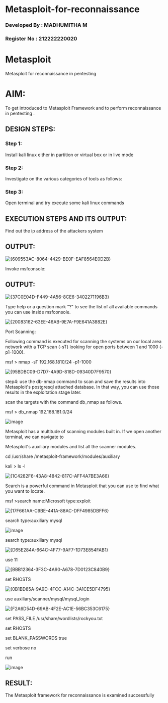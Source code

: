 # Metasploit-for-reconnaissance

### Developed By : MADHUMITHA M
### Register No  : 212222220020

# Metasploit
Metasploit for reconnaissance in pentesting

# AIM:

To get introduced to Metasploit Framework and to  perform reconnaissance  in pentesting .

## DESIGN STEPS:

### Step 1:

Install kali linux either in partition or virtual box or in live mode

### Step 2:

Investigate on the various categories of tools as follows:

### Step 3:

Open terminal and try execute some kali linux commands

## EXECUTION STEPS AND ITS OUTPUT:


Find out the ip address of the attackers system



## OUTPUT:


![{609553AC-8064-4429-BE0F-EAF8564E0D2B}](https://github.com/user-attachments/assets/7dbba18b-8662-4763-88ca-dae2e4dbedbf)



Invoke msfconsole:



## OUTPUT:


![{37C0E04D-F449-4A56-8CE6-3402271196B3}](https://github.com/user-attachments/assets/6713fe52-dbcb-45fc-b1ce-29ca79916e0b)



Type help or a question mark "?" to see the list of all available commands you can use inside msfconsole.


![{20083162-63EE-46AB-9E7A-F9E641A3882E}](https://github.com/user-attachments/assets/ae7648a6-04ee-419a-9599-f7938a9550d2)


Port Scanning:


Following command is executed for scanning the systems on our local area network with a TCP scan (-sT) looking for open ports between 1 and 1000 (-p1-1000).


msf >  nmap -sT 192.168.1810/24 -p1-1000


![{95BDBC09-D7D7-4A9D-818D-09340D7F9570}](https://github.com/user-attachments/assets/22fc1965-d58b-480a-8521-a72a89df6762)


step4:
use the db-nmap command to scan and save the results into Metasploit's postgresql attached database. In that way, you can use those results in the exploitation stage later.

scan the targets with the command db_nmap as follows.


msf > db_nmap 192.168.181.0/24


![image](https://github.com/user-attachments/assets/02da64eb-1bd6-419f-a3b1-b5c9032f6eba)


Metasploit has a multitude of scanning modules built in. If we open another terminal, we can navigate to 

Metasploit's auxiliary modules and list all the scanner modules.


cd /usr/share /metasploit-framework/modules/auxiliary


kali > ls -l

![{1C4282F6-43A8-4842-817C-AFF4A7BE3A66}](https://github.com/user-attachments/assets/e07d1243-fb80-49d9-99b5-404cf974e644)


Search is a powerful command in Metasploit that you can use to find what you want to locate. 


msf >search name:Microsoft type:exploit


![{17F661AA-C9BE-441A-88AC-DFF4985DBFF6}](https://github.com/user-attachments/assets/be2feed2-8991-4db2-97b5-eaedad3d6c9f)


search type:auxiliary mysql


![image](https://github.com/user-attachments/assets/f057c773-0743-462f-9d52-c169da173a59)



search type:auxiliary mysql


![{D65E284A-664C-4F77-9AF7-1D73E854FAB1}](https://github.com/user-attachments/assets/760c8927-db15-4207-9f00-fd797e146eaf)


use 11


![{BBB12364-3F3C-4A90-A678-7D0123C840B9}](https://github.com/user-attachments/assets/ada6edb1-dbb6-4ebb-b024-8c2cd832b0cc)


set RHOSTS <IP>


![{0B1BD85A-9A9D-4FCC-A14C-3A1CE5DF4795}](https://github.com/user-attachments/assets/cc519e5d-d2b6-4cd0-8848-b1e2a6b5fe91)


use auxiliary/scanner/mysql/mysql_login


![{F2A6D54D-69AB-4F2E-AC1E-56BC353C6175}](https://github.com/user-attachments/assets/9d26212c-b7fd-40de-b92b-595f8b24aecf)


set PASS_FILE /usr/share/wordlists/rockyou.txt


set RHOSTS <metasploitable-ip-address>


set BLANK_PASSWORDS true


set verbose no


run


![image](https://github.com/user-attachments/assets/eb780a66-e1eb-4f0f-add0-fd7f72e4be7e)

## RESULT:
The Metasploit framework for reconnaissance is  examined successfully
